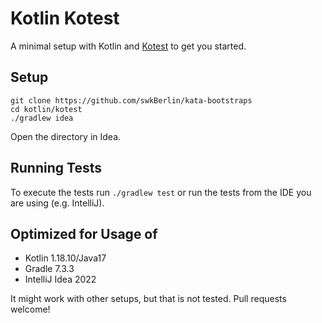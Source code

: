 # Kotlin Kotest

A minimal setup with Kotlin and [Kotest](https://kotest.io/) to get you started.

## Setup

    git clone https://github.com/swkBerlin/kata-bootstraps
    cd kotlin/kotest
    ./gradlew idea

Open the directory in Idea.


## Running Tests

To execute the tests run `./gradlew test` or run the tests from the IDE you are using (e.g. IntelliJ).


## Optimized for Usage of
- Kotlin 1.18.10/Java17
- Gradle 7.3.3
- IntelliJ Idea 2022

It might work with other setups, but that is not tested. Pull requests welcome!

